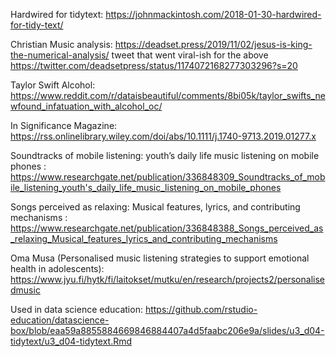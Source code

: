 Hardwired for tidytext: https://johnmackintosh.com/2018-01-30-hardwired-for-tidy-text/

Christian Music analysis: https://deadset.press/2019/11/02/jesus-is-king-the-numerical-analysis/
    tweet that went viral-ish for the above https://twitter.com/deadsetpress/status/1174072168277303296?s=20

Taylor Swift Alcohol: https://www.reddit.com/r/dataisbeautiful/comments/8bi05k/taylor_swifts_newfound_infatuation_with_alcohol_oc/

In Significance Magazine: https://rss.onlinelibrary.wiley.com/doi/abs/10.1111/j.1740-9713.2019.01277.x

Soundtracks of mobile listening: youth’s daily life music listening on mobile phones : https://www.researchgate.net/publication/336848309_Soundtracks_of_mobile_listening_youth's_daily_life_music_listening_on_mobile_phones

Songs perceived as relaxing: Musical features, lyrics, and contributing mechanisms : https://www.researchgate.net/publication/336848388_Songs_perceived_as_relaxing_Musical_features_lyrics_and_contributing_mechanisms

Oma Musa (Personalised music listening strategies to support emotional health in adolescents): https://www.jyu.fi/hytk/fi/laitokset/mutku/en/research/projects2/personalisedmusic

Used in data science education: https://github.com/rstudio-education/datascience-box/blob/eaa59a8855884669846884407a4d5faabc206e9a/slides/u3_d04-tidytext/u3_d04-tidytext.Rmd

